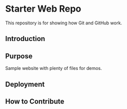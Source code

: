 # Starter Web Repo

This repository is for showing how Git and GitHub work.

## Introduction

## Purpose

Sample website with plenty of files for demos.

## Deployment

## How to Contribute